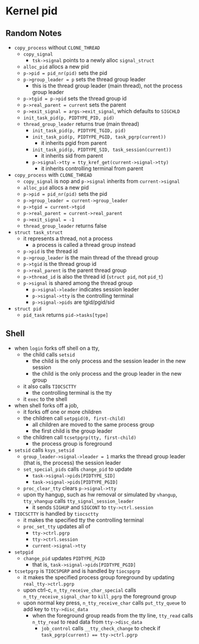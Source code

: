 Kernel pid
==========

## Random Notes

- `copy_process` without `CLONE_THREAD`
  - `copy_signal`
    - `tsk->signal` points to a newly alloc `signal_struct`
  - `alloc_pid` allocs a new pid
  - `p->pid = pid_nr(pid)` sets the pid
  - `p->group_leader = p` sets the thread group leader
    - this is the thread group leader (main thread), not the process group
      leader
  - `p->tgid = p->pid` sets the thread group id
  - `p->real_parent = current` sets the parent
  - `p->exit_signal = args->exit_signal`, which defaults to `SIGCHLD`
  - `init_task_pid(p, PIDTYPE_PID, pid)`
  - `thread_group_leader` returns true (main thread)
    - `init_task_pid(p, PIDTYPE_TGID, pid)`
    - `init_task_pid(p, PIDTYPE_PGID, task_pgrp(current))`
      - it inherits pgid from parent
    - `init_task_pid(p, PIDTYPE_SID, task_session(current))`
      - it inherits sid from parent
    - `p->signal->tty = tty_kref_get(current->signal->tty)`
      - it inherits controlling terminal from parent
- `copy_process` with `CLONE_THREAD`
  - `copy_signal` is nop and `p->signal` inherits from `current->signal`
  - `alloc_pid` allocs a new pid
  - `p->pid = pid_nr(pid)` sets the pid
  - `p->group_leader = current->group_leader`
  - `p->tgid = current->tgid`
  - `p->real_parent = current->real_parent`
  - `p->exit_signal = -1`
  - `thread_group_leader` returns false
- `struct task_struct`
  - it represents a thread, not a process
    - a process is called a thread group instead
  - `p->pid` is the thread id
  - `p->group_leader` is the main thread of the thread group
  - `p->tgid` is the thread group id
  - `p->real_parent` is the parent thread group
  - `p->thread_id` is also the thread id (`struct pid`, not `pid_t`)
  - `p->signal` is shared among the thread group
    - `p->signal->leader` indicates session leader
    - `p->signal->tty` is the controlling terminal
    - `p->signal->pids` are tgid/pgid/sid
- `struct pid`
  - `pid_task` returns `pid->tasks[type]`

## Shell

- when `login` forks off shell on a tty,
  - the child calls `setsid`
    - the child is the only process and the session leader in the new session
    - the child is the only process and the group leader in the new group
  - it also calls `TIOCSCTTY`
    - the controlling terminal is the tty
  - it `exec` to the shell
- when shell forks off a job,
  - it forks off one or more children
  - the children call `setpgid(0, first-child)`
    - all children are moved to the same process group
    - the first child is the group leader
  - the children call `tcsetpgrp(tty, first-child)`
    - the process group is foreground
- `setsid` calls `ksys_setsid`
  - `group_leader->signal->leader = 1` marks the thread group leader (that is,
    the process) the session leader
  - `set_special_pids` calls `change_pid` to update
    - `task->signal->pids[PIDTYPE_SID]`
    - `task->signal->pids[PIDTYPE_PGID]`
  - `proc_clear_tty` clears `p->signal->tty`
  - upon tty hangup, such as hw removal or simulated by `vhangup`,
    `tty_vhangup` calls `tty_signal_session_leader`
    - it sends `SIGHUP` and `SIGCONT` to `tty->ctrl.session`
- `TIOCSCTTY` is handled by `tiocsctty`
  - it makes the specified tty the controlling terminal
  - `proc_set_tty` updates all of
    - `tty->ctrl.pgrp`
    - `tty->ctrl.session`
    - `current->signal->tty`
- `setpgid`
  - `change_pid` updates `PIDTYPE_PGID`
    - that is, `task->signal->pids[PIDTYPE_PGID]`
- `tcsetpgrp` is `TIOCSPGRP` and is handled by `tiocspgrp`
  - it makes the specified process group foreground by updating
    `real_tty->ctrl.pgrp`
  - upon ctrl-c, `n_tty_receive_char_special` calls
    `n_tty_receive_signal_char` to `kill_pgrp` the foreground group
  - upon normal key press, `n_tty_receive_char` calls `put_tty_queue` to add
    key to `tty->disc_data`
    - when the foreground group reads from the tty line, `tty_read` calls
      `n_tty_read` to read data from `tty->disc_data`
      - `job_control` calls `__tty_check_change` to check if
        `task_pgrp(current) == tty->ctrl.pgrp`
